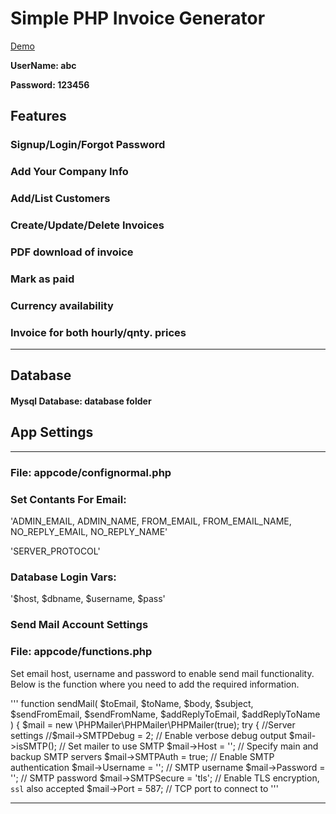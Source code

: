 # Simple PHP Invoice Generator

[Demo](https://invoicegenerator.360plustechnologies.com/ "Demo Site")

**UserName: abc**

**Password: 123456**

## Features
### Signup/Login/Forgot Password
### Add Your Company Info
### Add/List Customers
### Create/Update/Delete Invoices
### PDF download of invoice
### Mark as paid
### Currency availability
### Invoice for both hourly/qnty. prices

--------------------------
## Database
#### Mysql Database: database folder

## App Settings
----
### File: appcode/confignormal.php
### Set Contants For Email:

'ADMIN_EMAIL, ADMIN_NAME, FROM_EMAIL, FROM_EMAIL_NAME, NO_REPLY_EMAIL, NO_REPLY_NAME'

'SERVER_PROTOCOL'

### Database Login Vars:
'$host, $dbname, $username, $pass'

### Send Mail Account Settings
### File: appcode/functions.php
Set email host, username and password to enable send mail functionality.
Below is the function where you need to add the required information.

'''
function sendMail( $toEmail, $toName, $body, $subject, $sendFromEmail, $sendFromName, $addReplyToEmail, $addReplyToName   )
{
	$mail =  new \PHPMailer\PHPMailer\PHPMailer(true);
	try {
		//Server settings
		//$mail->SMTPDebug = 2;                                 // Enable verbose debug output
		$mail->isSMTP();                                      // Set mailer to use SMTP
		$mail->Host = '';  // Specify main and backup SMTP servers
		$mail->SMTPAuth = true;                               // Enable SMTP authentication
		$mail->Username = '';                 // SMTP username
		$mail->Password = '';                           // SMTP password
		$mail->SMTPSecure = 'tls';                            // Enable TLS encryption, `ssl` also accepted
		$mail->Port = 587;                                    // TCP port to connect to
''' 


---



